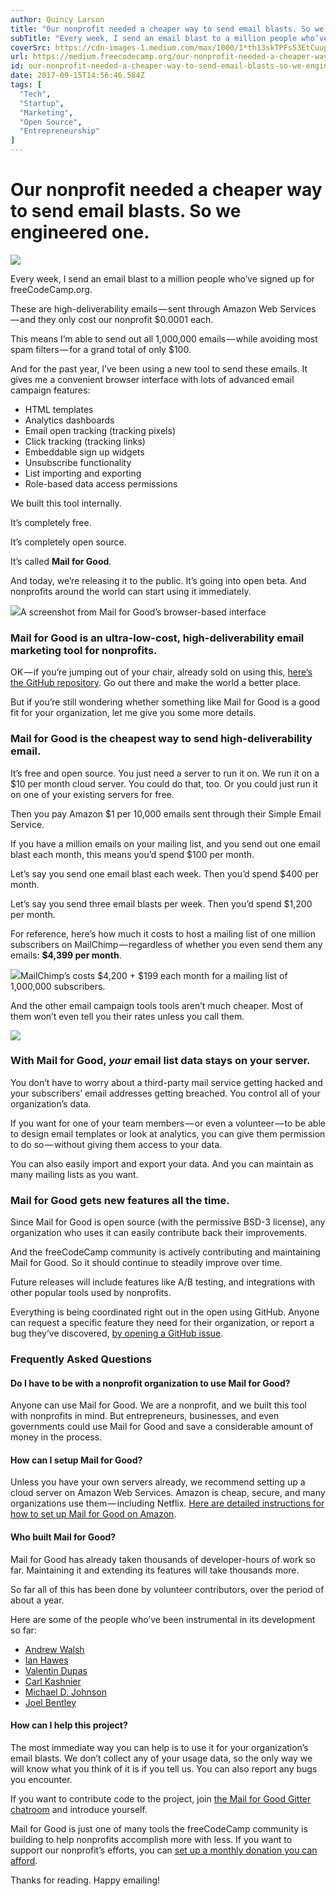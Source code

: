 ```yaml
---
author: Quincy Larson
title: "Our nonprofit needed a cheaper way to send email blasts. So we engineered one."
subTitle: "Every week, I send an email blast to a million people who’ve signed up for freeCodeCamp.org."
coverSrc: https://cdn-images-1.medium.com/max/1000/1*th13skTPFs53EtCuupOYQA.jpeg
url: https://medium.freecodecamp.org/our-nonprofit-needed-a-cheaper-way-to-send-email-blasts-so-we-engineered-one-167322e3f28e
id: our-nonprofit-needed-a-cheaper-way-to-send-email-blasts-so-we-engineered-one-167322e3f28e
date: 2017-09-15T14:56:46.584Z
tags: [
  "Tech",
  "Startup",
  "Marketing",
  "Open Source",
  "Entrepreneurship"
]
---
```

# Our nonprofit needed a cheaper way to send email blasts. So we engineered one.

![](https://cdn-images-1.medium.com/max/2000/1*th13skTPFs53EtCuupOYQA.jpeg)

Every week, I send an email blast to a million people who’ve signed up for freeCodeCamp.org.

These are high-deliverability emails — sent through Amazon Web Services — and they only cost our nonprofit $0.0001 each.

This means I’m able to send out all 1,000,000 emails — while avoiding most spam filters — for a grand total of only $100.

And for the past year, I’ve been using a new tool to send these emails. It gives me a convenient browser interface with lots of advanced email campaign features:

*   HTML templates
*   Analytics dashboards
*   Email open tracking (tracking pixels)
*   Click tracking (tracking links)
*   Embeddable sign up widgets
*   Unsubscribe functionality
*   List importing and exporting
*   Role-based data access permissions

We built this tool internally.

It’s completely free.

It’s completely open source.

It’s called **Mail for Good**.

And today, we’re releasing it to the public. It’s going into open beta. And nonprofits around the world can start using it immediately.

![](https://cdn-images-1.medium.com/max/2000/1*GZMRxCypObAcdL3AFTjBDg.png)A screenshot from Mail for Good’s browser-based interface

### Mail for Good is an ultra-low-cost, high-deliverability email marketing tool for nonprofits.

OK — if you’re jumping out of your chair, already sold on using this, [here’s the GitHub repository](https://github.com/freeCodeCamp/mail-for-good). Go out there and make the world a better place.

But if you’re still wondering whether something like Mail for Good is a good fit for your organization, let me give you some more details.

### Mail for Good is the cheapest way to send high-deliverability email.

<span class="markup--quote markup--p-quote is-other" name="anon_4cd5fce60f24" data-creator-ids="anon">It’s free and open source. You just need a server to run it on. We run it on a $10 per month cloud server. You could do that, too. Or you could just run it on one of your existing servers for free.</span>

Then you pay Amazon $1 per 10,000 emails sent through their Simple Email Service.

If you have a million emails on your mailing list, and you send out one email blast each month, this means you’d spend $100 per month.

Let’s say you send one email blast each week. Then you’d spend $400 per month.

Let’s say you send three email blasts per week. Then you’d spend $1,200 per month.

For reference, here’s how much it costs to host a mailing list of one million subscribers on MailChimp — regardless of whether you even send them any emails: **$4,399 per month**.

![](https://cdn-images-1.medium.com/max/2000/1*ebMNX_0lVBNvOyc0M7f1iw.png)MailChimp’s costs $4,200 + $199 each month for a mailing list of 1,000,000 subscribers.

And the other email campaign tools tools aren’t much cheaper. Most of them won’t even tell you their rates unless you call them.

![](https://cdn-images-1.medium.com/max/2000/1*ka7bwxeLuKqaWlFPtKgbPw.png)

### With Mail for Good, _your_ email list data stays on your server.

You don’t have to worry about a third-party mail service getting hacked and your subscribers’ email addresses getting breached. You control all of your organization’s data.

If you want for one of your team members — or even a volunteer — to be able to design email templates or look at analytics, you can give them permission to do so — without giving them access to your data.

You can also easily import and export your data. And you can maintain as many mailing lists as you want.

### Mail for Good gets new features all the time.

Since Mail for Good is open source (with the permissive BSD-3 license), any organization who uses it can easily contribute back their improvements.

And the freeCodeCamp community is actively contributing and maintaining Mail for Good. So it should continue to steadily improve over time.

Future releases will include features like A/B testing, and integrations with other popular tools used by nonprofits.

Everything is being coordinated right out in the open using GitHub. Anyone can request a specific feature they need for their organization, or report a bug they’ve discovered, [by opening a GitHub issue](https://github.com/freeCodeCamp/mail-for-good/issues).

### Frequently Asked Questions

#### Do I have to be with a nonprofit organization to use Mail for Good?

Anyone can use Mail for Good. We are a nonprofit, and we built this tool with nonprofits in mind. But entrepreneurs, businesses, and even governments could use Mail for Good and save a considerable amount of money in the process.

#### How can I setup Mail for Good?

Unless you have your own servers already, we recommend setting up a cloud server on Amazon Web Services. Amazon is cheap, secure, and many organizations use them — including Netflix. [Here are detailed instructions for how to set up Mail for Good on Amazon](https://github.com/freeCodeCamp/mail-for-good/blob/master/docs/aws_deploy.md).

#### Who built Mail for Good?

Mail for Good has already taken thousands of developer-hours of work so far. Maintaining it and extending its features will take thousands more.

So far all of this has been done by volunteer contributors, over the period of about a year.

Here are some of the people who’ve been instrumental in its development so far:

*   [Andrew Walsh](https://github.com/AndrewGHC)
*   [Ian Hawes](https://github.com/4iar)
*   [Valentin Dupas](https://github.com/zhakkarn)
*   [Carl Kashnier](https://github.com/CarlJKashnier)
*   [Michael D. Johnson](https://github.com/CodeNonprofit)
*   [Joel Bentley](https://github.com/joel-bentley)

#### How can I help this project?

The most immediate way you can help is to use it for your organization’s email blasts. We don’t collect any of your usage data, so the only way we will know what you think of it is if you tell us. You can also report any bugs you encounter.

If you want to contribute code to the project, join [the Mail for Good Gitter chatroom](https://gitter.im/FreeCodeCamp/mail-for-good) and introduce yourself.

Mail for Good is just one of many tools the freeCodeCamp community is building to help nonprofits accomplish more with less. If you want to support our nonprofit’s efforts, you can [set up a monthly donation you can afford](https://www.freecodecamp.org/donate).

Thanks for reading. Happy emailing!
